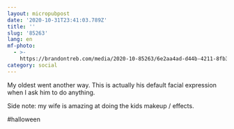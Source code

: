 ```yaml
---
layout: micropubpost
date: '2020-10-31T23:41:03.789Z'
title: ''
slug: '85263'
lang: en
mf-photo:
  - >-
    https://brandontreb.com/media/2020-10-85263/6e2aa4ad-d44b-4211-8fb3-0a89f25c5adb.jpeg
category: social
---
```

My oldest went another way. This is actually his default facial expression when I ask him to do anything. 

Side note: my wife is amazing at doing the kids makeup / effects. 

#halloween
